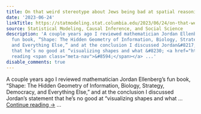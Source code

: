 ```yaml
---
title: On that weird stereotype about Jews being bad at spatial reasoning
date: '2023-06-24'
linkTitle: https://statmodeling.stat.columbia.edu/2023/06/24/on-that-weird-stereotype-about-jews-being-bad-at-spatial-reasoning/
source: Statistical Modeling, Causal Inference, and Social Science
description: 'A couple years ago I reviewed mathematician Jordan Ellenberg&#8217;s
  fun book, “Shape: The Hidden Geometry of Information, Biology, Strategy, Democracy,
  and Everything Else,” and at the conclusion I discussed Jordan&#8217;s statement
  that he’s no good at “visualizing shapes and what &#8230; <a href="https://statmodeling.stat.columbia.edu/2023/06/24/on-that-weird-stereotype-about-jews-being-bad-at-spatial-reasoning/">Continue
  reading <span class="meta-nav">&#8594;</span></a> ...'
disable_comments: true
---
```

A couple years ago I reviewed mathematician Jordan Ellenberg&#8217;s fun book, “Shape: The Hidden Geometry of Information, Biology, Strategy, Democracy, and Everything Else,” and at the conclusion I discussed Jordan&#8217;s statement that he’s no good at “visualizing shapes and what &#8230; <a href="https://statmodeling.stat.columbia.edu/2023/06/24/on-that-weird-stereotype-about-jews-being-bad-at-spatial-reasoning/">Continue reading <span class="meta-nav">&#8594;</span></a> ...